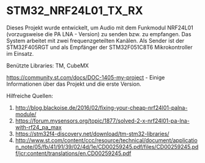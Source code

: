# STM32_NRF24L01_TX_RX
Dieses Projekt wurde entwickelt, um Audio mit dem Funkmodul NRF24L01 (vorzugsweise die PA LNA - Version) zu senden bzw. zu empfangen.
Das System arbeitet mit zwei frequenzgeteilten Kanälen. Als Sender ist der STM32F405RGT und als Empfänger der STM32F051C8T6 Mikrokontroller im Einsatz.

Benützte Libraries: TM, CubeMX

https://community.st.com/docs/DOC-1405-my-project  - Einige Informationen über das Projekt und die erste Version.

Hilfreiche Quellen:
1. http://blog.blackoise.de/2016/02/fixing-your-cheap-nrf24l01-palna-module/
2. https://forum.mysensors.org/topic/1877/solved-2-x-nrf24l01-pa-lna-with-rf24_pa_max
3. https://stm32f4-discovery.net/download/tm-stm32-libraries/
4. http://www.st.com/content/ccc/resource/technical/document/application_note/05/fb/41/91/39/02/4d/1e/CD00259245.pdf/files/CD00259245.pdf/jcr:content/translations/en.CD00259245.pdf
